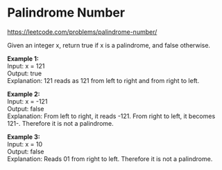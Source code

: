 # Palindrome Number
https://leetcode.com/problems/palindrome-number/

Given an integer x, return true if x is a palindrome, and false otherwise.


<b>Example 1:</b>\
Input: x = 121\
Output: true\
Explanation: 121 reads as 121 from left to right and from right to left.

<b>Example 2:</b>\
Input: x = -121\
Output: false\
Explanation: From left to right, it reads -121. From right to left, it becomes 121-. Therefore it is not a palindrome.

<b>Example 3:</b>\
Input: x = 10\
Output: false\
Explanation: Reads 01 from right to left. Therefore it is not a palindrome.